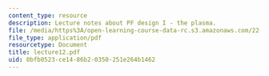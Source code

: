 ```yaml
---
content_type: resource
description: Lecture notes about PF design I - the plasma.
file: /media/https%3A/open-learning-course-data-rc.s3.amazonaws.com/22-615-mhd-theory-of-fusion-systems-spring-2007/0bfb0523ce1486b20350251e264b1462_lecture12.pdf
file_type: application/pdf
resourcetype: Document
title: lecture12.pdf
uid: 0bfb0523-ce14-86b2-0350-251e264b1462
---
```

